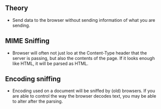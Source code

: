 ## Theory

- Send data to the browser without sending information of what you are sending.

## MIME Sniffing

- Browser will often not just loo at the Content-Type header that the server is passing, but also the contents of the page. If it looks enough like HTML, it will be parsed as HTML. 

## Encoding sniffing

- Encoding used on a document will be sniffed by (old) browsers. If you are able to control the way the browser decodes text, you may be able to alter after the parsing.
